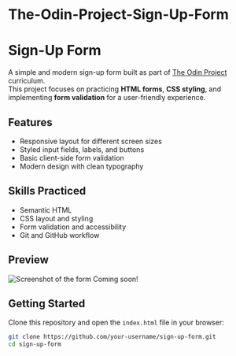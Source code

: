 # The-Odin-Project-Sign-Up-Form

# Sign-Up Form

A simple and modern sign-up form built as part of [The Odin Project](https://www.theodinproject.com/) curriculum.  
This project focuses on practicing **HTML forms**, **CSS styling**, and implementing **form validation** for a user-friendly experience.

## Features

- Responsive layout for different screen sizes
- Styled input fields, labels, and buttons
- Basic client-side form validation
- Modern design with clean typography

## Skills Practiced

- Semantic HTML
- CSS layout and styling
- Form validation and accessibility
- Git and GitHub workflow

## Preview

![Screenshot of the form](screenshot.png) Coming soon!

## Getting Started

Clone this repository and open the `index.html` file in your browser:

```bash
git clone https://github.com/your-username/sign-up-form.git
cd sign-up-form
```

